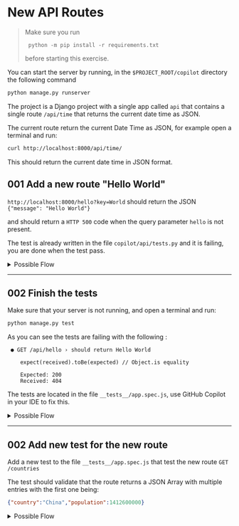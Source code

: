 
# New API Routes

> Make sure you run 
>
> ```cd copilot
>  python -m pip install -r requirements.txt
>```
>
> before starting this exercise.

You can start the server by running, in the `$PROJECT_ROOT/copilot` directory the following command

```bash
python manage.py runserver  
```

The project is a Django project with a single app called `api` that contains a single route `/api/time` that returns the current date time as JSON.

The current route return the current Date Time as JSON, for example open a terminal and run:

```bash
curl http://localhost:8000/api/time/
```

This should return the current date time in JSON format.

## 001 Add a new route "Hello World"

`http://localhost:8000/hello?key=World` should return the JSON `{"message": "Hello World"}`

and should return a `HTTP 500` code when the query parameter `hello` is not present.

The test is already written in the file `copilot/api/tests.py` and it is failing, you are done when the test pass.


<details>

<summary>Possible Flow</summary>

1. Open the file `./copilot/api/views.py`

2. Add a new route to the file using a simple comment for example

```python
# Create a new function GET hello?key=World
# that returns a JSON {"message": "Hello World"} when the query parameter key is present
# and return HTTP 501 code with message "key query parameter is required"
# when the query parameter key is not present
```

3. Keep the views file opened and open the `./copilot/api/urls.py` file

4. Add a comment to the file to ask Copilot to add the new route for get_hello function



3. Let the code be generated from the comment

> Note: it is true that the comment is longer that the code, but this is done to learn how to use copilot and understand the importance of being precise in the "prompt".

</details>

---

## 002 Finish the tests

Make sure that your server is not running, and open a terminal and run:

```bash
python manage.py test
```

As you can see the tests are failing with the following :

```
 ● GET /api/hello › should return Hello World

    expect(received).toBe(expected) // Object.is equality

    Expected: 200
    Received: 404
```

The tests are located in the file `__tests__/app.spec.js`, use GitHub Copilot in your IDE to fix this.

<details>

<summary>Possible Flow</summary>

1. Keep the file `./api/api.js` opened in the IDE, since GitHub Copilot is using opened file to create a context/prompt.

2. Open the file `__tests__/app.spec.js`

3. Add a comment or use the inline chat (CTRL+i) to ask Copilot to start and stop the application before and after running the tests.

```javascript
start the application before running the tests
and
stop the application after running the tests
```


3. Let the code be generated from the comment

> Note: it is true that the comment is longer that the code, but this is done to learn how to use copilot and understand the importance of being precise in the "prompt".

</details>

---

## 002 Add new test for the new route

Add a new test to the file `__tests__/app.spec.js` that test the new route `GET /countries`

The test should validate that the route returns a JSON Array with multiple entries with the first one being:

```json
{"country":"China","population":1412600000}
``` 

<details>

<summary>Possible Flow</summary>

1. Open the file `__tests__/app.spec.js`

2. Add a comment or use the inline chat (CTRL+i) to ask Copilot to:

  - add a new test for the route `GET /api/countries`
  - that should return a JSON Array with multiple entries
  - the first entry should be `{"country":"China","population":1412600000}`